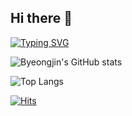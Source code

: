 ## Hi there 👋

<!--
**byeongjin1/byeongjin1** is a ✨ _special_ ✨ repository because its `README.md` (this file) appears on your GitHub profile.

Here are some ideas to get you started:

- 🔭 I’m currently working on ...
- 🌱 I’m currently learning ...
- 👯 I’m looking to collaborate on ...
- 🤔 I’m looking for help with ...
- 💬 Ask me about ...
- 📫 How to reach me: ...
- 😄 Pronouns: ...
- ⚡ Fun fact: ...
-->
[![Typing SVG](https://readme-typing-svg.demolab.com/?lines=Byeongjin's+AI+Git)](https://git.io/typing-svg)

![Byeongjin's GitHub stats](https://github-readme-stats.vercel.app/api?username=byeongjin1&show_icons=true&theme=gradient&custom_title=Byeongjin's%20GitHub%20Stats&hide_title=false&bg_color=30,87CEEB,4682B4&text_color=FFFFFF&icon_color=FFD700&title_color=FFFFFF)


![Top Langs](https://github-readme-stats.vercel.app/api/top-langs/?username=byeongjin1&layout=compact)


[![Hits](https://hits.seeyoufarm.com/api/count/incr/badge.svg?url=https%3A%2F%2Fgithub.com%2Fbyeongjin1&count_bg=%2379C83D&title_bg=%234F8844&icon=&icon_color=%23B64444&title=hits&edge_flat=false)](https://hits.seeyoufarm.com)
